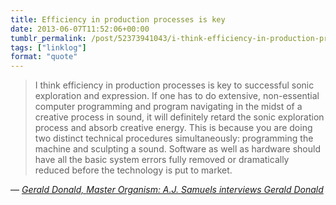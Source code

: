 ```yaml
---
title: Efficiency in production processes is key
date: 2013-06-07T11:52:06+00:00
tumblr_permalink: /post/52373941043/i-think-efficiency-in-production-processes-is-key
tags: ["linklog"]
format: "quote"
---
```


> I think efficiency in production processes is key to successful sonic exploration and expression. If one has to do extensive, non-essential computer programming and program navigating in the midst of a creative process in sound, it will definitely retard the sonic exploration process and absorb creative energy. This is because you are doing two distinct technical procedures simultaneously: programming the machine and sculpting a sound. Software as well as hardware should have all the basic system errors fully removed or dramatically reduced before the technology is put to market.

— <cite>[Gerald Donald, _Master Organism: A.J. Samuels interviews Gerald Donald_](https://www.electronicbeats.net/gerald-donald-interview/)</cite>

